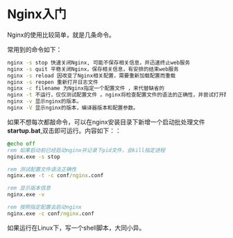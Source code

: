 # Nginx入门
Nginx的使用比较简单，就是几条命令。

常用到的命令如下：

```bash
nginx -s stop 快速关闭Nginx, 可能不保存相关信息，并迅速终止web服务
nginx -s quit 平稳关闭Nginx，保存相关信息，有安排的结束web服务
nginx -s reload 因改变了Nginx相关配置，需要重新加载配置而重载
nginx -s reopen 重新打开日志文件 
nginx -c filename 为Nginx指定一个配置文件 ，来代替缺省的
nginx -t 不运行，仅仅测试配置文件 。nginx将检查配置文件的语法的正确性，并尝试打开配置文件所引用到的文件。
nginx -v 显示nginx的版本。
nginx -V 显示nginx的版本，编译器版本和配置参数。
```

如果不想每次都敲命令，可以在nginx安装目录下新增一个启动批处理文件 **startup.bat**,双击即可运行。内容如下：：
```bat
@echo off
rem 如果启动前已经启动nginx并记录下pid文件，会kill指定进程
nginx.exe -s stop

rem 测试配置文件语法正确性
nginx.exe -t -c conf/nginx.conf

rem 显示版本信息
nginx.exe -v

rem 按照指定配置去启动nginx
nginx.exe -c conf/nginx.conf
```

如果运行在Linux下，写一个shell脚本，大同小异。
